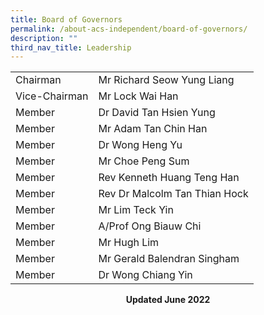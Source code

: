 ```yaml
---
title: Board of Governors
permalink: /about-acs-independent/board-of-governors/
description: ""
third_nav_title: Leadership
---
```


|               |                               |
|---------------|-------------------------------|
| Chairman      | Mr Richard Seow Yung Liang    |
| Vice-Chairman | Mr Lock Wai Han               |
| Member        | Dr David Tan Hsien Yung       |
| Member        | Mr Adam Tan Chin Han          |
| Member        | Dr Wong Heng Yu               |
| Member        | Mr Choe Peng Sum              |
| Member        | Rev Kenneth Huang Teng Han    |
| Member        | Rev Dr Malcolm Tan Thian Hock |
| Member        | Mr Lim Teck Yin               |
| Member        | A/Prof Ong Biauw Chi          |
| Member        | Mr Hugh Lim                   |
| Member        | Mr Gerald Balendran Singham   |
| Member        | Dr Wong Chiang Yin            |

<center><b>Updated June 2022</b></center>